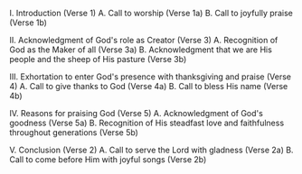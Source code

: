 I. Introduction (Verse 1)
   A. Call to worship (Verse 1a)
   B. Call to joyfully praise (Verse 1b)

II. Acknowledgment of God's role as Creator (Verse 3)
   A. Recognition of God as the Maker of all (Verse 3a)
   B. Acknowledgment that we are His people and the sheep of His pasture (Verse 3b)

III. Exhortation to enter God's presence with thanksgiving and praise (Verse 4)
   A. Call to give thanks to God (Verse 4a)
   B. Call to bless His name (Verse 4b)

IV. Reasons for praising God (Verse 5)
   A. Acknowledgment of God's goodness (Verse 5a)
   B. Recognition of His steadfast love and faithfulness throughout generations (Verse 5b)

V. Conclusion (Verse 2)
   A. Call to serve the Lord with gladness (Verse 2a)
   B. Call to come before Him with joyful songs (Verse 2b)